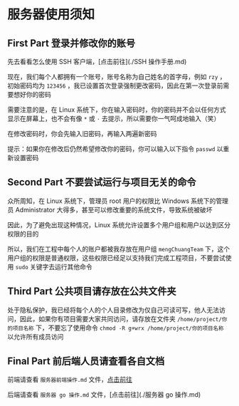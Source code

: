 # 服务器使用须知

## First Part 登录并修改你的账号

先去看看怎么使用 SSH 客户端，[点击前往](./SSH 操作手册.md)

现在，我们每个人都拥有一个账号，账号名称为自己姓名的首字母，例如 `rzy` ，初始密码均为 `123456` ，我已设置首次登录强制更改密码，因此在第一次登录前需要想好你的密码

需要注意的是，在 Linux 系统下，你在输入密码时，你的密码并不会以任何方式显示在屏幕上，也不会有像 `*` 或 `·` 去提示，所以需要你一气呵成地输入（笑）

在修改密码时，你会先输入旧密码，再输入两遍新密码

提示：如果你在修改后仍然希望修改你的密码，你可以输入以下指令 `passwd` 以重新设置密码

## Second Part 不要尝试运行与项目无关的命令

众所周知，在 Linux 系统下，管理员 root 用户的权限比 Windows 系统下的管理员 Administrator 大得多，甚至可以修改重要的系统文件，导致系统被破坏

因此，为了避免出现这种情况，Linux 系统允许设置多个用户组和用户以达到区分权限的目的

所以，我们在工程中每个人的账户都被我存放在用户组 `mengChuangTeam` 下，这个用户组的权限是普通权限，这些权限已经足以支持我们完成工程项目，不要尝试使用 `sudo` 关键字去运行其他命令

## Third Part 公共项目请存放在公共文件夹

处于隐私保护，我已经将每个人的个人目录修改为仅自己可读可写，他人无法访问，因此，如果你有项目需要大家共同访问，请存放在文件夹 `/home/project/你的项目名称` 下，不要忘了使用命令 `chmod -R g+wrx /home/project/你的项目名称` 以允许所有成员访问

## Final Part 前后端人员请查看各自文档

前端请查看 `服务器前端操作.md` 文件，[点击前往](./服务器前端操作.md)

后端请查看 `服务器 go 操作.md` 文件，[点击前往](./服务器 go 操作.md)

